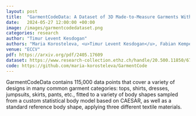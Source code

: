 ```yaml
---
layout: post
title:  "GarmentCodeData: A Dataset of 3D Made-to-Measure Garments With Sewing Patterns"
date:   2024-05-27 12:00:00 +00:00
image: /images/garmentcodedataset.png
categories: research
author: "Timur Levent Kesdogan"
authors: "Maria Korosteleva, <u>Timur Levent Kesdogan</u>, Fabian Kemper, Stephan Wenninger, Jasmin Koller, Yuhan Zhang, Mario Botsch, Olga Sorkine-Hornung"
venue: "ECCV"
pdf: https://arxiv.org/pdf/2405.17609
dataset: https://www.research-collection.ethz.ch/handle/20.500.11850/673889
code: https://github.com/maria-korosteleva/GarmentCode
---
```

GarmentCodeData contains 115,000 data points that cover a variety of designs in many common garment categories: tops, shirts, dresses, jumpsuits, skirts, pants, etc., fitted to a variety of body shapes sampled from a custom statistical body model based on CAESAR, as well as a standard reference body shape, applying three different textile materials. 

